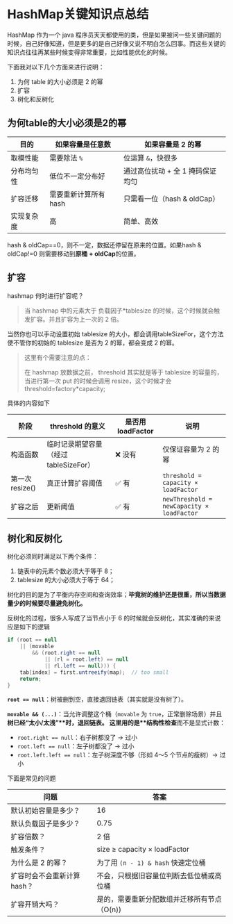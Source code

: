 # HashMap关键知识点总结

HashMap 作为一个 java 程序员天天都使用的类，但是如果被问一些关键问题的时候，自己好像知道，但是更多的是自己好像又说不明白怎么回事。而这些关键的知识点往往再某些时候变得非常重要，比如性能优化的时候。

下面我对以下几个方面来进行说明：

1. 为何 table 的大小必须是 2 的幂
2. 扩容
3. 树化和反树化

## 为何table的大小必须是2的幂

| 目的       | 如果容量是任意数      | 如果容量是 2 的幂                |
| ---------- | --------------------- | -------------------------------- |
| 取模性能   | 需要除法 `%`          | 位运算 `&`，快很多               |
| 分布均匀性 | 低位不一定分布好      | 通过高位扰动 + 全 1 掩码保证均匀 |
| 扩容迁移   | 需要重新计算所有 hash | 只需看一位（hash & oldCap）      |
| 实现复杂度 | 高                    | 简单、高效                       |

hash & oldCap==0，则不一定，数据还停留在原来的位置。如果hash & oldCap!=0 则需要移动到**原桶 + oldCap**的位置。

## 扩容

hashmap 何时进行扩容呢？

> 当 hashmap 中的元素大于 负载因子*tablesize 的时候，这个时候就会触发扩容。并且扩容为上一次的 2 倍。

当然你也可以手动设置初始 tablesize 的大小，都会调用tableSizeFor，这个方法使不管你的初始的 tablesize 是否为 2 的幂，都会变成 2 的幂。

> 这里有个需要注意的点：
>
> 在 hashmap 放数据之前， threshold 其实就是等于 tablesize 的容量的，当进行第一次 put 的时候会调用 resize，这个时候才会 threshold=factory*capacity;

具体的内容如下

| 阶段            | threshold 的意义                      | 是否用 loadFactor | 说明                                      |
| --------------- | ------------------------------------- | ----------------- | ----------------------------------------- |
| 构造函数        | 临时记录期望容量（经过 tableSizeFor） | ❌ 没有            | 仅保证容量为 2 的幂                       |
| 第一次 resize() | 真正计算扩容阈值                      | ✅ 有              | `threshold = capacity × loadFactor`       |
| 扩容之后        | 更新阈值                              | ✅ 有              | `newThreshold = newCapacity × loadFactor` |

## 树化和反树化

树化必须同时满足以下两个条件：

1. 链表中的元素个数必须大于等于 8；
2. tablesize 的大小必须大于等于 64；

树化的目的是为了平衡内存空间和查询效率；**毕竟树的维护还是很重，所以当数据量少的时候要尽量避免树化。**

反树化的过程，很多人写成了当节点小于 6 的时候就会反树化，其实准确的来说应是如下的逻辑

```java
if (root == null
    || (movable
        && (root.right == null
            || (rl = root.left) == null
            || rl.left == null))) {
    tab[index] = first.untreeify(map);  // too small
    return;
}
```

**`root == null`**：树被删到空，直接退回链表（其实就是没有树了）。

**`movable && (...)`**：当允许调整这个桶（`movable` 为 `true`，正常删除场景）并且**树已经“太小/太浅”\**时，退回链表。
 这里用的是\**结构性检查**而不是显式计数：

- `root.right == null`：右子树都没了 → 过小
- `root.left == null`：左子树都没了 → 过小
- `root.left.left == null`：左子树深度不够（形如 4～5 个节点的瘦树）→ 过小

下面是常见的问题

| 问题                        | 答案                                        |
| --------------------------- | ------------------------------------------- |
| 默认初始容量是多少？        | 16                                          |
| 默认负载因子是多少？        | 0.75                                        |
| 扩容倍数？                  | 2 倍                                        |
| 触发条件？                  | size ≥ capacity × loadFactor                |
| 为什么是 2 的幂？           | 为了用 `(n - 1) & hash` 快速定位桶          |
| 扩容时会不会重新计算 hash？ | 不会，只根据旧容量位判断去低位桶或高位桶    |
| 扩容开销大吗？              | 是的，需要重新分配数组并迁移所有节点（O(n)) |

